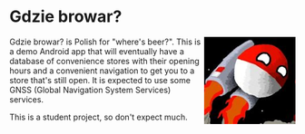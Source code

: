 # Gdzie browar?

<img align="right" src="https://github.com/tomaszmrugalski/gnss/blob/master/app/src/main/res/drawable/tkis2.jpg" />

Gdzie browar? is Polish for "where's beer?". This is a demo Android app that will eventually 
have a database of convenience stores with their opening hours and a convenient navigation to 
get you to a store that's still open. It is expected to use some GNSS (Global Navigation System Services)
services.

This is a student project, so don't expect much.
